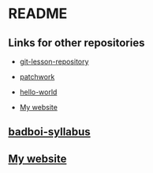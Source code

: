 # README

## Links for other repositories

- [git-lesson-repository](https://github.com/STADD/git-lesson-repository)

- [patchwork](https://github.com/STADD/patchwork)

- [hello-world](https://github.com/STADD/hello-world)

- [My website](https://stadd.github.io/)

## [badboi-syllabus](https://github.com/green-fox-academy/badboi-syllabus)

## [My website](https://github.com/STADD/STADD.github.io)